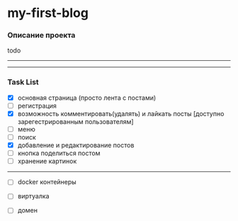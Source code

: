 # my-first-blog

### Описание проекта 
todo


---
---
### Task List
- [x] основная страница (просто лента с постами) 
- [ ] регистрация
- [x] возможность комментировать(удалять) и лайкать посты [доступно зарегестрированным пользователям]
- [ ] меню 
- [ ] поиск
- [x] добавление и редактирование постов 
- [ ] кнопка поделиться постом
- [ ] хранение картинок
---
- [ ] docker контейнеры
- [ ] виртуалка
- [ ] домен

